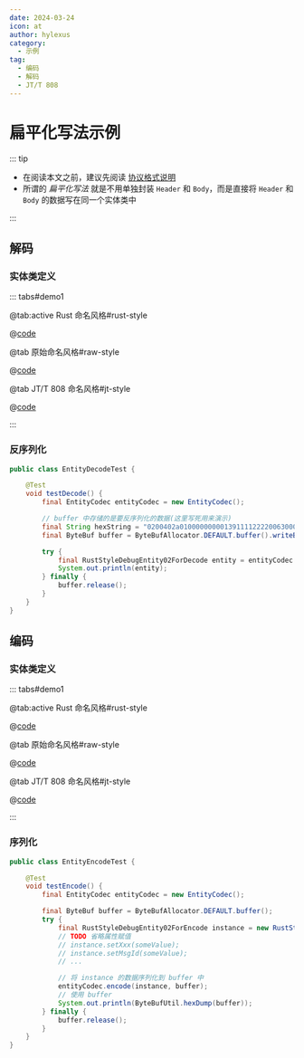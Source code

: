 ```yaml
---
date: 2024-03-24
icon: at
author: hylexus
category:
  - 示例
tag:
  - 编码
  - 解码
  - JT/T 808
---
```


# 扁平化写法示例

::: tip

- 在阅读本文之前，建议先阅读 [协议格式说明](index.md)
- 所谓的 _扁平化写法_ 就是不用单独封装 `Header` 和 `Body`，而是直接将 `Header` 和 `Body` 的数据写在同一个实体类中

:::

## 解码

### 实体类定义

::: tabs#demo1

@tab:active Rust 命名风格#rust-style

@[code](@src/core/entity-codec/demo02/RustStyleDebugEntity02ForDecode.java)

@tab 原始命名风格#raw-style

@[code](@src/core/entity-codec/demo02/RawStyleDebugEntity02ForDecode.java)

@tab JT/T 808 命名风格#jt-style

@[code](@src/core/entity-codec/demo02/JtStyleDebugEntity02ForDecode.java)

:::

### 反序列化

```java {12,15}
public class EntityDecodeTest {

    @Test
    void testDecode() {
        final EntityCodec entityCodec = new EntityCodec();

        // buffer 中存储的是要反序列化的数据(这里写死用来演示)
        final String hexString = "0200402a01000000000139111122220063000000580000006f01dc9a0707456246231d029a005a240322222633010400001a0a02020058030200595b";
        final ByteBuf buffer = ByteBufAllocator.DEFAULT.buffer().writeBytes(XtreamBytes.decodeHex(hexString));

        try {
            final RustStyleDebugEntity02ForDecode entity = entityCodec.decode(RustStyleDebugEntity02ForDecode.class, buffer);
            System.out.println(entity);
        } finally {
            buffer.release();
        }
    }
}
```

## 编码

### 实体类定义

::: tabs#demo1

@tab:active Rust 命名风格#rust-style

@[code](@src/core/entity-codec/demo02/RustStyleDebugEntity02ForEncode.java)

@tab 原始命名风格#raw-style

@[code](@src/core/entity-codec/demo02/RawStyleDebugEntity02ForEncode.java)

@tab JT/T 808 命名风格#jt-style

@[code](@src/core/entity-codec/demo02/JtStyleDebugEntity02ForEncode.java)

:::

### 序列化

```java {16,20}
public class EntityEncodeTest {

    @Test
    void testEncode() {
        final EntityCodec entityCodec = new EntityCodec();

        final ByteBuf buffer = ByteBufAllocator.DEFAULT.buffer();
        try {
            final RustStyleDebugEntity02ForEncode instance = new RustStyleDebugEntity02ForEncode();
            // TODO 省略属性赋值
            // instance.setXxx(someValue);
            // instance.setMsgId(someValue);
            // ...

            // 将 instance 的数据序列化到 buffer 中
            entityCodec.encode(instance, buffer);
            // 使用 buffer
            System.out.println(ByteBufUtil.hexDump(buffer));
        } finally {
            buffer.release();
        }
    }
}
```

